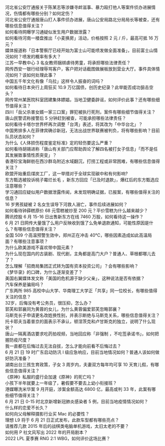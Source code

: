 河北省公安厅通报关于陈某志等涉嫌寻衅滋事、暴力殴打他人等案件侦办进展情况，伤情都有哪些分别？如何定伤？  
河北省公安厅通报唐山打人事件侦办进展，唐山公安局路北分局局长等被查，还有哪些信息值得关注？  
如何看待网曝学习通疑似发生用户数据泄露？  
如何看待河南一楼盘推出「小麦换房」活动，价格按照 2 元 / 斤，最高可抵 16 万元？  
媒体报道称「日本警察厅已经开始为富士山可能喷发做全面准备」，目前富士山情况如何？喷发的概率有多大？  
江苏一早教中心 3 名女教师捆绑虐待男童，将承担哪些法律责任？  
网传西安一银行经理辱骂客户，客户把对话截图做展板放到营业大厅。事件具体情况如何？该如何处理此事？  
中国五千年文化有像「乌拉」这样令人振奋的词吗？  
如何看待日本央行上周狂买 10.9 万亿国债，创历史纪录？此举能否成功狙击空头？  
网传常州某医院科室团建集体嫖娼，当地卫健委辟谣，如何评价此事？还有哪些细节值得关注？  
四川「岳父杀害女婿一家三口案」罪犯被执行死刑，案件有哪些细节值得关注？  
唐山民警谎称接警后 5 分钟赶到被查，可能承担哪些法律责任？  
如何看待卡塔尔世界杯再次调整「台湾」表述，将其改为「中华台北」？  
中国男排多人在菲律宾确诊新冠，无法出战世界联赛被判负，将有哪些影响？目前队员状态如何？  
为什么《人体损伤程度鉴定标准》定的轻伤要这么严重？  
如何看待胡锡进称「唐山有关部门应帮助舆论了解四名被打女子信息」「而不是任其发展致事情性质突变」？  
香港珍宝海鲜舫在西沙群岛附近水域翻沉，打捞工程或非常困难，有哪些信息值得关注？  
欧盟开始重启煤炭工厂，这一举措对于全球实现碳中和有何影响?  
东方甄选被投诉桃子霉烂长毛 ，新东方回应「已及时退款」，爆红后的东方甄选应注意哪些？  
学习通回应疑似用户数据泄露传闻，未发现明确证据，已报案，有哪些值得关注的信息？  
16 岁男孩疑被 2 名女生误导下河救人溺亡，事件后续进展如何？  
如何看待钟薛糕原价 68 元雪糕被炒至 200 元？平价雪糕为什么越来越少？  
腾讯控股 6 月 15-16 日出售新东方在线 7460 万股，如何看待这一操作？  
6 月 21 日网传大量饿了么用户反映收到饿了么免单退款通知，可能性原因是什么？有哪些信息值得关注？  
全国 509 个高温预警生效中，郑州正在冲击 40℃，哪些因素造成如此高温局面？有哪些注意事项？  
为什么欧美游戏不喜欢带中国元素？  
为什么现在国内的古装剧、现代剧，主角都是高门大户？普通人、草根都哪儿去了？  
怎么理解「招商局集团正式转为国有资本投资公司」？会有哪些影响？  
《梦华录》的口碑，为什么逐渐变差了？  
美国右翼媒体发文称「美国的危机源于缺少父亲」，这种说法是否有依据？  
汽车保养是骗局吗？  
广东两所 985 高校中山大学、华南理工大学正「共享」同一位校长，有哪些值得关注的信息？  
32岁，后悔没有考公务员，很压抑，怎么办？  
郭芙和郭襄同为黄蓉的女儿，为什么黄蓉偏爱郭芙忽略郭襄？  
马斯克长子申请更名改姓换性别，并表示断绝与马斯克关系，哪些信息值得关注？  
托卡耶夫当着普京的面表示不承认，顿涅茨克和卢甘斯克的独立​，说明了什么现状？  
唐山一隔离酒店要求吃药拍视频，当地回应称「非强制 ，不吃签承诺书」，如何把握防疫尺度？  
我一直都在后悔过去无法自拔，怎么才能向前看不后悔过去？  
6 月 21 日 19 时广东启动防汛 Ⅰ 级应急响应，目前当地情况如何？普通人该如何做好防汛准备？  
湖南出台三孩生育政策，子女 3 周岁内，夫妻双方每年均可享 10 天育儿假，有哪些信息值得关注？  
《原神》私服的盛行会加速《原神》的死亡吗？  
小孩下半年就要上一年级了，暑假要不要去上幼小衔接班？  
港媒曝洗米华案 9 月开庭，涉案金额高达 6800 亿，最高或判 33 年，此案有哪些细节值得关注？  
6 月 21 日 0-15 时北京新增新冠肺炎感染者 5 例，目前当地疫情情况如何？  
什么样的恋爱不长久？  
如何向父母解释摄影行业买 Mac 的必要性？  
理想 L9 将于 6 月 21 日正式发布，此款车型都有哪些亮点？  
请推荐几款 2015 年后的战棋类电脑单机游戏，太旧太老的不要？  
如何用 P 社文风写出 2022 年的开局剧本？  
2022 LPL 夏季赛 RNG 2:1 WBG，如何评价这场比赛？  
